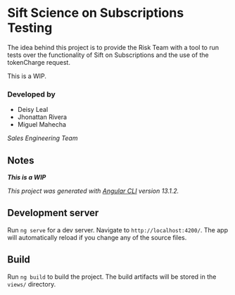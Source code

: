# Sift Science on Subscriptions Testing

The idea behind this project is to provide the Risk Team with a tool to run tests over the functionality of Sift on Subscriptions and the use of the tokenCharge request.

This is a WIP.

### Developed by

 - Deisy Leal
 - Jhonattan Rivera
 - Miguel Mahecha

*Sales Engineering Team*

## Notes

***This is a WIP***

*This project was generated with [Angular CLI](https://github.com/angular/angular-cli) version 13.1.2.*

## Development server

Run `ng serve` for a dev server. Navigate to `http://localhost:4200/`. The app will automatically reload if you change any of the source files.

## Build

Run `ng build` to build the project. The build artifacts will be stored in the `views/` directory.